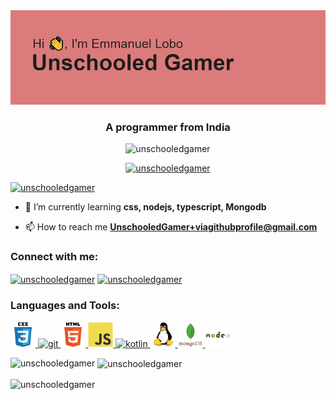 <img src="header.png" alt="header"/>
<h3 align="center">A programmer from India</h3>

<p align="center"> <img src="https://komarev.com/ghpvc/?username=unschooledgamer&label=Profile%20views&color=0e75b6&style=flat" alt="unschooledgamer" /> </p>

<p align="center"> <a href="#"><img src="https://github-profile-trophy.vercel.app/?username=unschooledgamer&theme=dracula&no-frame=true&column=3&margin-w=15&margin-h=15" alt="unschooledgamer" /></a> </p>

<p align="left"> <a href="https://twitter.com/unschooledgamer" target="blank"><img src="https://img.shields.io/twitter/follow/unschooledgamer?logo=twitter&style=for-the-badge" alt="unschooledgamer" /></a> </p>

- 🌱 I’m currently learning **css, nodejs, typescript, Mongodb**

- 📫 How to reach me **UnschooledGamer+viagithubprofile@gmail.com**

<h3 align="left">Connect with me:</h3>
<p align="left">
<a href="https://twitter.com/unschooledgamer" target="blank"><img align="center" src="https://raw.githubusercontent.com/rahuldkjain/github-profile-readme-generator/master/src/images/icons/Social/twitter.svg" alt="unschooledgamer" height="30" width="40" /></a>
<a href="https://instagram.com/unschooledgamer" target="blank"><img align="center" src="https://raw.githubusercontent.com/rahuldkjain/github-profile-readme-generator/master/src/images/icons/Social/instagram.svg" alt="unschooledgamer" height="30" width="40" /></a>
</p>

<h3 align="left">Languages and Tools:</h3>
<p align="left"> <a href="https://www.w3schools.com/css/" target="_blank" rel="noreferrer"> <img src="https://raw.githubusercontent.com/devicons/devicon/master/icons/css3/css3-original-wordmark.svg" alt="css3" width="40" height="40"/> </a> <a href="https://git-scm.com/" target="_blank" rel="noreferrer"> <img src="https://www.vectorlogo.zone/logos/git-scm/git-scm-icon.svg" alt="git" width="40" height="40"/> </a> <a href="https://www.w3.org/html/" target="_blank" rel="noreferrer"> <img src="https://raw.githubusercontent.com/devicons/devicon/master/icons/html5/html5-original-wordmark.svg" alt="html5" width="40" height="40"/> </a> <a href="https://developer.mozilla.org/en-US/docs/Web/JavaScript" target="_blank" rel="noreferrer"> <img src="https://raw.githubusercontent.com/devicons/devicon/master/icons/javascript/javascript-original.svg" alt="javascript" width="40" height="40"/> </a> <a href="https://kotlinlang.org" target="_blank" rel="noreferrer"> <img src="https://www.vectorlogo.zone/logos/kotlinlang/kotlinlang-icon.svg" alt="kotlin" width="40" height="40"/> </a> <a href="https://www.linux.org/" target="_blank" rel="noreferrer"> <img src="https://raw.githubusercontent.com/devicons/devicon/master/icons/linux/linux-original.svg" alt="linux" width="40" height="40"/> </a> <a href="https://www.mongodb.com/" target="_blank" rel="noreferrer"> <img src="https://raw.githubusercontent.com/devicons/devicon/master/icons/mongodb/mongodb-original-wordmark.svg" alt="mongodb" width="40" height="40"/> </a> <a href="https://nodejs.org" target="_blank" rel="noreferrer"> <img src="https://raw.githubusercontent.com/devicons/devicon/master/icons/nodejs/nodejs-original-wordmark.svg" alt="nodejs" width="40" height="40"/> </a> </p>

<p><img align="left" src="https://github-readme-stats.vercel.app/api/top-langs?username=unschooledgamer&show_icons=true&theme=dracula&locale=en&layout=compact" alt="unschooledgamer" /></p>

<p>&nbsp;<img align="center" src="https://github-readme-stats.vercel.app/api?username=unschooledgamer&show_icons=true&theme=dracula&locale=en" alt="unschooledgamer" /></p>

<p><img align="center" src="https://github-readme-streak-stats.herokuapp.com/?user=unschooledgamer&theme=dark" alt="unschooledgamer" /></p>
